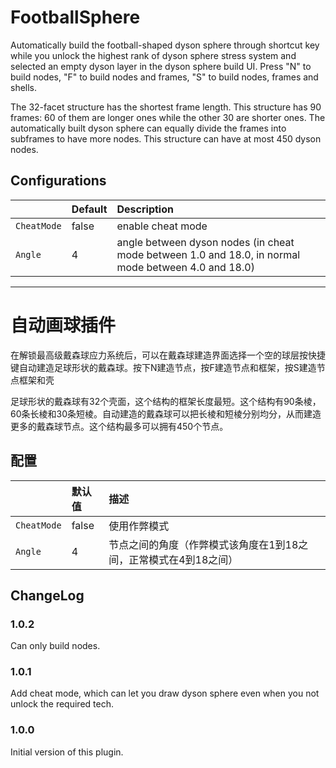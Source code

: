 # FootballSphere

Automatically build the football-shaped dyson sphere through shortcut key while you unlock the highest rank of dyson sphere stress system and selected an empty dyson layer in the dyson sphere build UI. Press "N" to build nodes, "F" to build nodes and frames, "S" to build nodes, frames and shells.

The 32-facet structure has the shortest frame length. This structure has 90 frames: 60 of them are longer ones while the other 30 are shorter ones. The automatically built dyson sphere can equally divide the frames into subframes to have more nodes. This structure can have at most 450 dyson nodes.

## Configurations

||Default|Description|
|:---|:---|:---|
|`CheatMode`|false|enable cheat mode|
|`Angle`|4|angle between dyson nodes (in cheat mode between 1.0 and 18.0, in normal mode between 4.0 and 18.0)

----
# 自动画球插件

在解锁最高级戴森球应力系统后，可以在戴森球建造界面选择一个空的球层按快捷键自动建造足球形状的戴森球。按下N建造节点，按F建造节点和框架，按S建造节点框架和壳

足球形状的戴森球有32个壳面，这个结构的框架长度最短。这个结构有90条棱，60条长棱和30条短棱。自动建造的戴森球可以把长棱和短棱分别均分，从而建造更多的戴森球节点。这个结构最多可以拥有450个节点。

## 配置
||默认值|描述|
|:---|:---|:---|
|`CheatMode`|false|使用作弊模式|
|`Angle`|4|节点之间的角度（作弊模式该角度在1到18之间，正常模式在4到18之间）|

## ChangeLog

### 1.0.2

Can only build nodes.

### 1.0.1

Add cheat mode, which can let you draw dyson sphere even when you not unlock the required tech.

### 1.0.0

Initial version of this plugin.